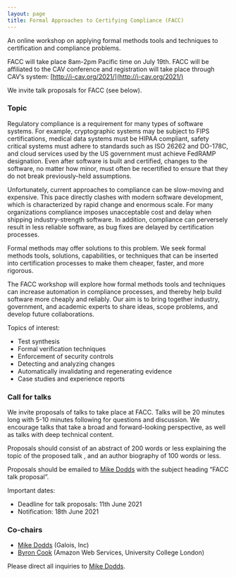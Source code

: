 ```yaml
---
layout: page
title: Formal Approaches to Certifying Compliance (FACC)
---
```


An online workshop on applying formal methods tools and techniques to certification and compliance problems. 

FACC will take place 8am-2pm Pacific time on July 19th. FACC will be affiliated to the CAV conference and registration will take place through CAV’s system: [http://i-cav.org/2021/](http://i-cav.org/2021/)

We invite talk proposals for FACC (see below).

### Topic 

Regulatory compliance is a requirement for many types of software systems. For example, cryptographic systems may be subject to FIPS certifications, medical data systems must be HIPAA compliant, safety critical systems must adhere to standards such as ISO 26262 and DO-178C, and cloud services used by the US government must achieve FedRAMP designation. Even after software is built and certified, changes to the software, no matter how minor, must often be recertified to ensure that they do not break previously-held assumptions.

Unfortunately, current approaches to compliance can be slow-moving and expensive. This pace directly clashes with modern software development, which is characterized by rapid change and enormous scale. For many organizations compliance imposes unacceptable cost and delay when shipping industry-strength software. In addition, compliance can perversely result in less reliable software, as bug fixes are delayed by certification processes. 

Formal methods may offer solutions to this problem. We seek formal methods tools, solutions, capabilities, or techniques that can be inserted into certification processes to make them cheaper, faster, and more rigorous. 

The FACC workshop will explore how formal methods tools and techniques can increase automation in compliance processes, and thereby help build software more cheaply and reliably. Our aim is to bring together industry, government, and academic experts to share ideas, scope problems, and develop future collaborations.

Topics of interest: 

* Test synthesis
* Formal verification techniques
* Enforcement of security controls
* Detecting and analyzing changes
* Automatically invalidating and regenerating evidence
* Case studies and experience reports

### Call for talks 

We invite proposals of talks to take place at FACC. Talks will be 20 minutes long with 5-10 minutes following for questions and discussion. We encourage talks that take a broad and forward-looking perspective, as well as talks with deep technical content. 

Proposals should consist of an abstract of 200 words or less explaining the topic of the proposed talk , and an author biography of 100 words or less. 

Proposals should be emailed to [Mike Dodds](mailto:miked@galois.com) with the subject heading “FACC talk proposal”. 

Important dates: 
* Deadline for talk proposals: 11th June 2021
* Notification: 18th June 2021 


### Co-chairs

* [Mike Dodds](https://galois.com/team/mike-dodds/) (Galois, Inc)
* [Byron Cook](http://www0.cs.ucl.ac.uk/staff/b.cook/) (Amazon Web Services, University College London)

Please direct all inquiries to [Mike Dodds](mailto:miked@galois.com). 
